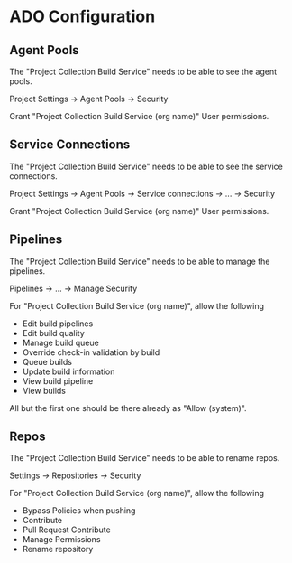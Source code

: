 # ADO Configuration

## Agent Pools

The "Project Collection Build Service" needs to be able to see the agent pools.

Project Settings -> Agent Pools -> Security

Grant "Project Collection Build Service (org name)" User permissions.

## Service Connections

The "Project Collection Build Service" needs to be able to see the service connections.

Project Settings -> Agent Pools -> Service connections -> ... -> Security

Grant "Project Collection Build Service (org name)" User permissions.

## Pipelines

The "Project Collection Build Service" needs to be able to manage the pipelines.

Pipelines -> ... -> Manage Security

For "Project Collection Build Service (org name)", allow the following

- Edit build pipelines
- Edit build quality
- Manage build queue
- Override check-in validation by build
- Queue builds
- Update build information
- View build pipeline
- View builds

All but the first one should be there already as "Allow (system)".

## Repos

The "Project Collection Build Service" needs to be able to rename repos.

Settings -> Repositories -> Security

For "Project Collection Build Service (org name)", allow the following

- Bypass Policies when pushing
- Contribute
- Pull Request Contribute
- Manage Permissions
- Rename repository
